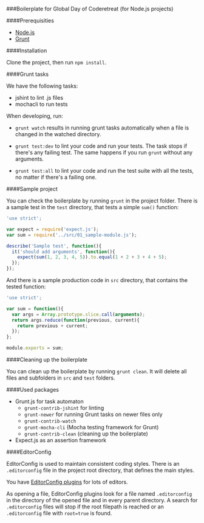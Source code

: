 ###Boilerplate for Global Day of Coderetreat (for Node.js projects)

####Prerequisities

- [Node.js](http://nodejs.org/)
- [Grunt](http://gruntjs.com/getting-started)

####Installation

Clone the project, then run `npm install`.

####Grunt tasks

We have the following tasks:
- jshint to lint .js files
- mochacli to run tests

When developing, run:

- `grunt watch` results in running grunt tasks automatically when a file is changed in the watched directory.

- `grunt test:dev` to lint your code and run your tests. The task stops if there's any failing test. The same happens if you run `grunt` without any arguments.

- `grunt test:all` to lint your code and run the test suite with all the tests, no matter if there's a failing one.

####Sample project

You can check the boilerplate by running `grunt` in the project folder. There is a sample test in the `test` directory, that tests a simple `sum()` function:

```js
'use strict';

var expect = require('expect.js');
var sum = require('../src/01_sample-module.js');

describe('Sample test', function(){
  it('should add arguments', function(){
    expect(sum(1, 2, 3, 4, 5)).to.equal(1 + 2 + 3 + 4 + 5);
  });
});
```

And there is a sample production code in `src` directory, that contains the tested function:

```js
'use strict';

var sum = function(){
  var args = Array.prototype.slice.call(arguments);
  return args.reduce(function(previous, current){
    return previous + current;
  });
};

module.exports = sum;
```

####Cleaning up the boilerplate

You can clean up the boilerplate by running `grunt clean`. It will delete all files and subfolders in `src` and `test` folders.

####Used packages

- Grunt.js for task automaton
  - `grunt-contrib-jshint` for linting
  - `grunt-newer` for running Grunt tasks on newer files only
  - `grunt-contrib-watch`
  - `grunt-mocha-cli` (Mocha testing framework for Grunt)
  - `grunt-contrib-clean` (cleaning up the boilerplate)
- Expect.js as an assertion framework

####EditorConfig

EditorConfig is used to maintain consistent coding styles. There is an `.editorconfig` file in the project root directory, that defines the main styles.

You have [EditorConfig plugins](http://editorconfig.org/) for lots of editors.

As opening a file, EditorConfig plugins look for a file named `.editorconfig` in the directory of the opened file and in every parent directory. A search for `.editorconfig` files will stop if the root filepath is reached or an `.editorconfig` file with `root=true` is found.
